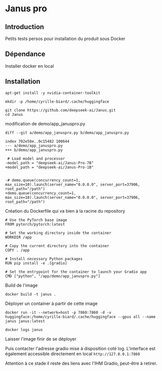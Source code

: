 # Janus pro

## Introduction

Petits tests persos pour installation du produit sous Docker

## Dépendance

Installer docker en local

## Installation

```
apt-get install -y nvidia-container-toolkit

mkdir -p /home/cyrille-biard/.cache/huggingface

git clone https://github.com/deepseek-ai/Janus.git
cd Janus

```


modification de demo/app_januspro.py


```
diff --git a/demo/app_januspro.py b/demo/app_januspro.py

index 702e58e..0c15482 100644
--- a/demo/app_januspro.py
+++ b/demo/app_januspro.py
 
 # Load model and processor
-model_path = "deepseek-ai/Janus-Pro-7B"
+model_path = "deepseek-ai/Janus-Pro-1B"


-# demo.queue(concurrency_count=1, max_size=10).launch(server_name="0.0.0.0", server_port=37906, root_path="/path")
+demo.queue(concurrency_count=1, max_size=10).launch(server_name="0.0.0.0", server_port=37906, root_path="/path")

```


Création du Dockerfile qui va bien à la racine du repository


```
# Use the PyTorch base image
FROM pytorch/pytorch:latest

# Set the working directory inside the container
WORKDIR /app

# Copy the current directory into the container
COPY . /app

# Install necessary Python packages
RUN pip install -e .[gradio]

# Set the entrypoint for the container to launch your Gradio app
CMD ["python", "/app/demo/app_januspro.py"]
```

Build de l'image 

```
docker build -t janus . 
```

Déployer un container à partir de cette image


```
docker run -it --network=host -p 7860:7860 -d -v huggingface:/home/cyrille-biard/.cache/huggingface --gpus all --name janus janus:latest

docker logs janus
```

Laisser l'image finir de se déployer


Puis contacter l'adresse gradio mise à disposition coté log.
L'interface est également accessible directement en local `http://127.0.0.1:7860`

Attention à ce stade il reste des liens avec l'IHM Gradio, peut-être à retirer.
